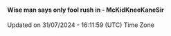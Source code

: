 #### Wise man says only fool rush in - McKidKneeKaneSir
Updated on 31/07/2024 - 16:11:59 (UTC) Time Zone

